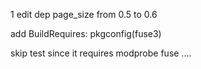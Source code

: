 1 edit dep page_size from 0.5 to 0.6

add BuildRequires:  pkgconfig(fuse3)

skip test since it requires modprobe fuse ....
